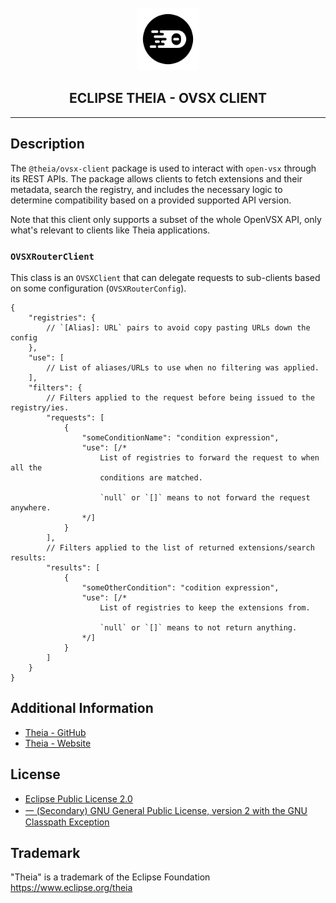 <div align='center'>

<br />

<img src='https://raw.githubusercontent.com/eclipse-theia/theia/master/logo/theia.svg?sanitize=true' alt='theia-ext-logo' width='100px' />

<h2>ECLIPSE THEIA - OVSX CLIENT</h2>

<hr />

</div>

## Description

The `@theia/ovsx-client` package is used to interact with `open-vsx` through its REST APIs.
The package allows clients to fetch extensions and their metadata, search the registry, and
includes the necessary logic to determine compatibility based on a provided supported API version.

Note that this client only supports a subset of the whole OpenVSX API, only what's relevant to
clients like Theia applications.

### `OVSXRouterClient`

This class is an `OVSXClient` that can delegate requests to sub-clients based on some configuration (`OVSXRouterConfig`).

```jsonc
{
    "registries": {
        // `[Alias]: URL` pairs to avoid copy pasting URLs down the config
    },
    "use": [
        // List of aliases/URLs to use when no filtering was applied.
    ],
    "filters": {
        // Filters applied to the request before being issued to the registry/ies.
        "requests": [
            {
                "someConditionName": "condition expression",
                "use": [/*
                    List of registries to forward the request to when all the
                    conditions are matched.

                    `null` or `[]` means to not forward the request anywhere.
                */]
            }
        ],
        // Filters applied to the list of returned extensions/search results:
        "results": [
            {
                "someOtherCondition": "codition expression",
                "use": [/*
                    List of registries to keep the extensions from.

                    `null` or `[]` means to not return anything.
                */]
            }
        ]
    }
}
```

## Additional Information

- [Theia - GitHub](https://github.com/eclipse-theia/theia)
- [Theia - Website](https://theia-ide.org/)

## License

- [Eclipse Public License 2.0](http://www.eclipse.org/legal/epl-2.0/)
- [一 (Secondary) GNU General Public License, version 2 with the GNU Classpath Exception](https://projects.eclipse.org/license/secondary-gpl-2.0-cp)

## Trademark
"Theia" is a trademark of the Eclipse Foundation
https://www.eclipse.org/theia
